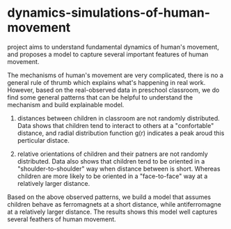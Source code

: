 # dynamics-simulations-of-human-movement
project aims to understand fundamental dynamics of human's movement, and proposes a model to capture several important features of human movement.

The mechanisms of human's movement are very complicated, there is no a general rule of thrumb which explains what's happening in real work. 
However, based on the real-observed data in preschool classroom, we do find some general patterns that can be helpful to understand the mechanism and build explainable model.

1. distances between children in classroom are not randomly distributed. Data shows that children tend to interact to others at a "confortable" distance,
   and radial distribution function g(r) indicates a peak aroud this perticular distace.
  
2. relative orientations of children and their patners are not randomly distributed. Data also shows that children tend to be oriented in a "shoulder-to-shoulder" way when distance between is short. Whereas children are more likely to be oriented in a "face-to-face" way at a relatively larger distance.


Based on the above observed patterns, we build a model that assumes children behave as ferromagnets at a short distance, while antiferromagne at a relatively larger distance. The results shows this model well captures several feathers of human movement.
